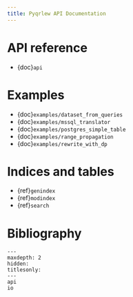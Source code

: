 ```yaml
---
title: Pyqrlew API Documentation
---
```


# API reference

- {doc}`api`

# Examples

- {doc}`examples/dataset_from_queries`
- {doc}`examples/mssql_translator`
- {doc}`examples/postgres_simple_table`
- {doc}`examples/range_propagation`
- {doc}`examples/rewrite_with_dp`


# Indices and tables

- {ref}`genindex`
- {ref}`modindex`
- {ref}`search`

# Bibliography

```{toctree}
---
maxdepth: 2
hidden:
titlesonly:
---
api
io
```